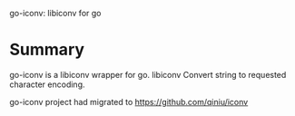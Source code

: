 go-iconv: libiconv for go

# Summary

go-iconv is a libiconv wrapper for go. libiconv Convert string to requested character encoding.

go-iconv project had migrated to https://github.com/qiniu/iconv

